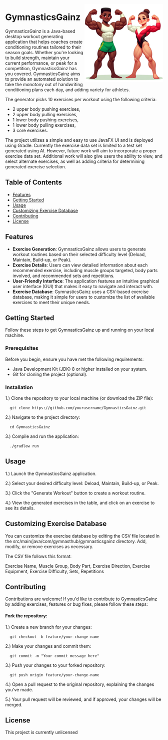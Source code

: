 <a href="GymnasticsGainz"><img src="src/main/resources/Images/img2.png" align="right" height="250" width="250" ></a>
# GymnasticsGainz

GymnasticsGainz is a Java-based desktop workout generating application that helps coaches create conditioning routines tailored to their season goals. Whether you're looking to build strength, maintain your current performance, or peak for a competition, GymnasticsGainz has you covered. 
GymnasticsGainz aims to provide an automated solution to take the monotony out of handwriting conditioning plans each day, and adding variety for athletes.

The generator picks 10 exercises per workout using the following criteria:

 * 2 upper body pushing exercises,
 * 2 upper body pulling exercises,
 * 1 lower body pushing exercises,
 * 1 lower body pulling exercises,
 * 3 core exercises.
   
The project utilizes a simple and easy to use JavaFX UI and is deployed using Gradle. Currently the exercise data set is limited to a test set generated using AI. However, future work will aim to incorporate a proper exercise data set.  Additional work will also give users the ability to view, and select alternate exercises, as well as adding criteria for determining generated exercise selection.  



## Table of Contents

- [Features](#features)
- [Getting Started](#getting-started)
- [Usage](#usage)
- [Customizing Exercise Database](#customizing-exercise-database)
- [Contributing](#contributing)
- [License](#license)

## Features

- **Exercise Generation**: GymnasticsGainz allows users to generate workout routines based on their selected difficulty level (Deload, Maintain, Build-up, or Peak).
- **Exercise Details**: Users can view detailed information about each recommended exercise, including muscle groups targeted, body parts involved, and recommended sets and repetitions.
- **User-Friendly Interface**: The application features an intuitive graphical user interface (GUI) that makes it easy to navigate and interact with.
- **Exercise Database**: GymnasticsGainz uses a CSV-based exercise database, making it simple for users to customize the list of available exercises to meet their unique needs.

## Getting Started

Follow these steps to get GymnasticsGainz up and running on your local machine.

### Prerequisites

Before you begin, ensure you have met the following requirements:

- Java Development Kit (JDK) 8 or higher installed on your system.
- Git for cloning the project (optional).

### Installation

1.) Clone the repository to your local machine (or download the ZIP file):
 
      git clone https://github.com/yourusername/GymnasticsGainz.git
   
2.) Navigate to the project directory:

      cd GymnasticsGainz

3.) Compile and run the application:

      ./gradlew run

## Usage
1.)  Launch the GymnasticsGainz application.

2.)  Select your desired difficulty level: Deload, Maintain, Build-up, or Peak.

3.)  Click the "Generate Workout" button to create a workout routine.

4.)  View the generated exercises in the table, and click on an exercise to see its details.



## Customizing Exercise Database
You can customize the exercise database by editing the CSV file located in the src/main/java/com/gymnasthub/gymnasticsgainz directory. Add, modify, or remove exercises as necessary.

The CSV file follows this format:

Exercise Name, Muscle Group, Body Part, Exercise Direction, Exercise Equipment, Exercise Difficulty, Sets, Repetitions

## Contributing
Contributions are welcome! If you'd like to contribute to GymnasticsGainz by adding exercises, features or bug fixes, please follow these steps:


 #### Fork the repository:

1.) Create a new branch for your changes:

      git checkout -b feature/your-change-name


2.) Make your changes and commit them:

      git commit -m "Your commit message here"

3.) Push your changes to your forked repository:

      git push origin feature/your-change-name


4.) Open a pull request to the original repository, explaining the changes you've made.

5.) Your pull request will be reviewed, and if approved, your changes will be merged.

## License
This project is currently unlicensed 
